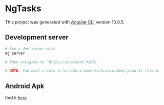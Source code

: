 # NgTasks

This project was generated with [Angular CLI](https://github.com/angular/angular-cli) version 10.0.5.

## Development server
``` bash
# Run a dev server with
ng server

# Then navigate to `http://localhost:4200/`

# NOTE: You must create a /src/environments/environment.prod.ts file with your firebase config
```

## Android Apk

find it [here](https://github.com/andresma2490/ngng/android/app/build/outputs/apk/debug)
